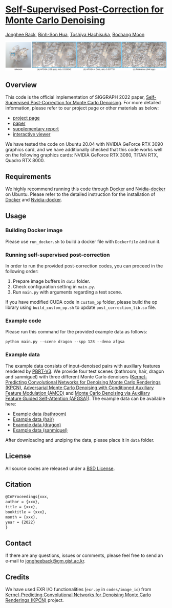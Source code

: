 # [Self-Supervised Post-Correction for Monte Carlo Denoising](https://cglab.gist.ac.kr/sig22sspc/)

[Jonghee Back](https://cglab.gist.ac.kr/people/), [Binh-Son Hua](https://sonhua.github.io/), [Toshiya Hachisuka](https://cs.uwaterloo.ca/~thachisu/), [Bochang Moon](https://cglab.gist.ac.kr/people/bochang.html)

![Teaser](teaser.png)

## Overview

This code is the official implementation of SIGGRAPH 2022 paper, [Self-Supervised Post-Correction for Monte Carlo Denoising](https://cglab.gist.ac.kr/sig22sspc/).
For more detailed information, please refer to our project page or other materials as below:

* [project page](https://cglab.gist.ac.kr/sig22sspc/)
* [paper](https://drive.google.com/file/d/1J5Ecc_wTBYL-G2qz8d4159Ic61pfOeHR/view?usp=sharing)
* [supplementary report](https://drive.google.com/file/d/1bqcaleTmoCAbH_mz12Qoga5o4Apicmq-/view?usp=sharing)
* [interactive viewer](https://jongheeback.github.io/self-supervised-post-corr-supp/index.html)

We have tested the code on Ubuntu 20.04 with NVIDIA GeForce RTX 3090 graphics card, and we have additionally checked that this code works well on the following graphics cards: NVIDIA GeForce RTX 3060, TITAN RTX, Quadro RTX 8000.

## Requirements

We highly recommend running this code through [Docker](https://docs.docker.com/) and [Nvidia-docker](https://github.com/NVIDIA/nvidia-docker) on Ubuntu.
Please refer to the detailed instruction for the installation of [Docker](https://docs.docker.com/engine/install/ubuntu/) and [Nvidia-docker](https://docs.nvidia.com/datacenter/cloud-native/container-toolkit/install-guide.html#docker).


## Usage

### Building Docker image

Please use `run_docker.sh` to build a docker file with `Dockerfile` and run it.

### Running self-supervised post-correction

In order to run the provided post-correction codes, you can proceed in the following order:

1. Prepare image buffers in `data` folder.
2. Check configuration setting in `main.py`.
3. Run `main.py` with arguments regarding a test scene.

If you have modified CUDA code in `custom_op` folder, please build the op library using `build_custom_op.sh` to update `post_correction_lib.so` file.

### Example code

Please run this command for the provided example data as follows:
```
python main.py --scene dragon --spp 128 --deno afgsa
```

### Example data

The example data consists of input-denoised pairs with auxiliary features rendered by [PBRT-V3](https://www.pbrt.org/).
We provide four test scenes (bathroom, hair, dragon and sanmiguel) with three different Monte Carlo denoisers ([Kernel-Predicting Convolutional Networks for Denoising Monte Carlo Renderings (KPCN)](http://civc.ucsb.edu/graphics/Papers/SIGGRAPH2017_KPCN/), [Adversarial Monte Carlo Denoising with Conditioned Auxiliary Feature Modulation (AMCD)](http://adversarial.mcdenoising.org/) and [Monte Carlo Denoising via Auxiliary Feature Guided Self-Attention (AFGSA)](https://aatr0x13.github.io/AFGSA.github.io/afgsa.html)).
The example data can be available here:

* [Example data (bathroom)](https://drive.google.com/file/d/1ZeiVeug5bqbzFHWiLSBQEFgW_YycunJG/view?usp=sharing)
* [Example data (hair)](https://drive.google.com/file/d/1SxJ_prxEHKmD7-M3l7hjQBo89VCRvvAZ/view?usp=sharing)
* [Example data (dragon)](https://drive.google.com/file/d/1QwAx_79UOHLE6FxTmgBIaU7VK84UL_fg/view?usp=sharing)
* [Example data (sanmiguel)](https://drive.google.com/file/d/1IPrY1X8pg8b2m66iwIMjxPHLI6ol0mCk/view?usp=sharing)

After downloading and unziping the data, please place it in `data` folder.

## License

All source codes are released under a [BSD License](license).


## Citation

```
@InProceedings{xxx,
author = {xxx},
title = {xxx},
booktitle = {xxx},
month = {xxx},
year = {2022}
}
```

## Contact

If there are any questions, issues or comments, please feel free to send an e-mail to [jongheeback@gm.gist.ac.kr](mailto:jongheeback@gm.gist.ac.kr).

## Credits

We have used EXR I/O functionalities (`exr.py` in `codes/image_io`) from [Kernel-Predicting Convolutional Networks for Denoising Monte Carlo Renderings (KPCN)](http://civc.ucsb.edu/graphics/Papers/SIGGRAPH2017_KPCN/) project.